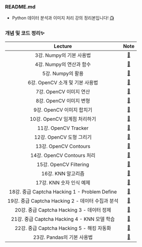 ### README.md
- Python 데이터 분석과 이미지 처리 강의 정리본입니다! [📺](https://www.youtube.com/watch?v=V8Lpf3WCZ4g&list=PLRx0vPvlEmdBx9X5xSgcEk4CEbzEiws8C&index=1)
  
 ### 개념 및 코드 정리✨
|__Lecture__|__Note__|
|:---:|:---:|
|3강. Numpy의 기본 사용법|[📝](https://blog.naver.com/ljwon77_/222229470649)|
|4강. Numpy의 연산과 함수|[📝](https://blog.naver.com/ljwon77_/222230815032)|
|5강. Numpy의 활용|[📝](https://blog.naver.com/ljwon77_/222231982876)|
|6강. OpenCV 소개 및 기본 사용법|[📝](https://blog.naver.com/ljwon77_/222232062051)|
|7강. OpenCV 이미지 연산|[📝](https://blog.naver.com/ljwon77_/222232085435)|
|8강. OpenCV 이미지 변형|[📝](https://blog.naver.com/ljwon77_/222232144415)|
|9강. OpenCV 이미지 합치기|[📝](https://blog.naver.com/ljwon77_/222234564238)|
|10강. OpenCV 임계점 처리하기|[📝](https://blog.naver.com/ljwon77_/222234592126)|
|11강. OpenCV Tracker|[📝](https://blog.naver.com/ljwon77_/222235036980)|
|12강. OpenCV 도형 그리기|[📝](https://blog.naver.com/ljwon77_/222236151965)|
|13강. OpenCV Contours|[📝](https://blog.naver.com/ljwon77_/222238244344)|
|14강. OpenCV Contours 처리|[📝](https://blog.naver.com/ljwon77_/222239627239)|
|15강. OpenCV Filtering|[📝](https://blog.naver.com/ljwon77_/222240390059)|
|16강. KNN 알고리즘|[📝](https://blog.naver.com/ljwon77_/222241200361)|
|17강. KNN 숫자 인식 예제|[📝](https://blog.naver.com/ljwon77_/222242044012)|
|18강. 중급 Captcha Hacking 1 - Problem Define|[📝](https://blog.naver.com/ljwon77_/222243095483)|
|19강. 중급 Captcha Hacking 2 - 데이터 수집과 분석|[📝](https://blog.naver.com/ljwon77_/222244280374)|
|20강. 중급 Captcha Hacking 3 - 데이터 정제|[📝](https://blog.naver.com/ljwon77_/222244480890)|
|21강. 중급 Captcha Hacking 4 - KNN 모델 학습|[📝](https://blog.naver.com/ljwon77_/222245747797)|
|22강. 중급 Captcha Hacking 5 - 해킹 자동화|[📝](https://blog.naver.com/ljwon77_/222246936268)|
|23강. Pandas의 기본 사용법|[📝](https://blog.naver.com/ljwon77_/222247756222)|
